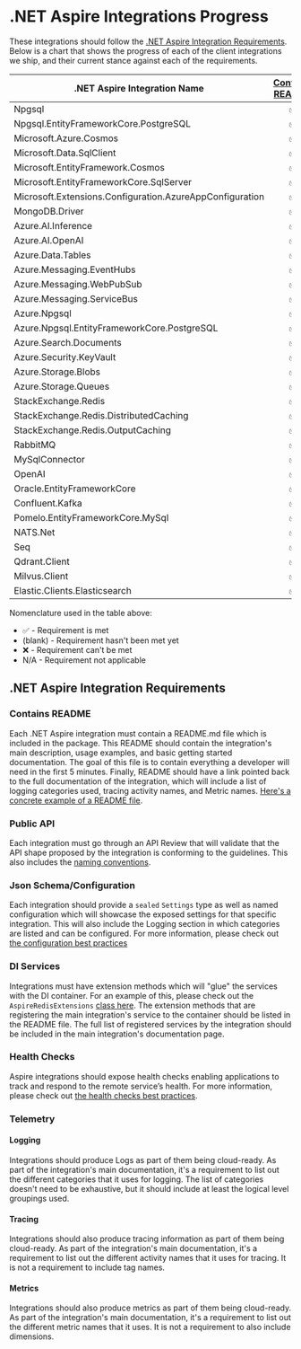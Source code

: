 # .NET Aspire Integrations Progress

These integrations should follow the [.NET Aspire Integration Requirements](#net-aspire-integration-requirements). Below is a chart that shows the progress of each of the client integrations we ship, and their current stance against each of the requirements.

| .NET Aspire Integration Name              | [Contains README](#contains-readme) | [Public API](#public-api) | [Configuration Schema](#json-schemaconfiguration) | [DI Services](#di-services) | [Logging](#logging) | [Tracing](#tracing) | [Metrics](#metrics) | [Health Checks](#health-checks) |
| --------------------------------------- | :---------------------------------: | :-----------------------: | :----------------------------------------------------: | :-------------------------: | :-----------------: | :-----------------: | :-----------------: | :-----------------------------: |
| Npgsql                                  |                  ✅                  |             ✅             |                           ✅                            |              ✅              |          ✅          |        ✅            |         ✅           |              ✅                  |
| Npgsql.EntityFrameworkCore.PostgreSQL   |                  ✅                  |             ✅             |                           ✅                            |              ✅              |          ✅          |        ✅            |         ✅           |              ✅                  |
| Microsoft.Azure.Cosmos                  |                  ✅                  |             ✅             |                           ✅                            |              ✅              |          ✅          |        ✅            |         ❌           |              ❌                  |
| Microsoft.Data.SqlClient                |                  ✅                  |             ✅             |                           ✅                            |              ✅              |          ❌          |        ✅            |         ❌           |              ✅                  |
| Microsoft.EntityFramework.Cosmos        |                  ✅                  |             ✅             |                           ✅                            |              ✅              |          ✅          |        ✅            |         ❌           |              ❌                  |
| Microsoft.EntityFrameworkCore.SqlServer |                  ✅                  |             ✅             |                           ✅                            |              ✅              |          ✅          |        ✅            |         ❌           |              ✅                  |
| Microsoft.Extensions.Configuration.AzureAppConfiguration | ✅                  |             ✅             |                           ✅                            |              ✅              |          ✅          |        ✅            |         ❌           |                                  |
| MongoDB.Driver                          |                  ✅                  |             ✅             |                           ✅                            |              ✅              |          ✅          |        ✅            |         ❌           |              ✅                  |
| Azure.AI.Inference                      |                  ✅                  |             ✅             |                           ✅                            |              ✅              |          ✅          |        ✅            |         ❌           |              ❌                  |
| Azure.AI.OpenAI                         |                  ✅                  |             ✅             |                           ✅                            |              ✅              |          ✅          |        ✅            |         ✅           |              ❌                  |
| Azure.Data.Tables                       |                  ✅                  |             ✅             |                           ✅                            |              ✅              |          ✅          |        ✅            |         ❌           |              ✅                  |
| Azure.Messaging.EventHubs               |                  ✅                  |             ✅             |                           ✅                            |              ✅              |          ✅          |        ✅            |         ❌           |                                  |
| Azure.Messaging.WebPubSub               |                  ✅                  |             ✅             |                           ✅                            |              ✅              |          ✅          |        ✅            |         ❌           |              ✅                  |
| Azure.Messaging.ServiceBus              |                  ✅                  |             ✅             |                           ✅                            |              ✅              |          ✅          |        ✅            |         ❌           |              ✅                  |
| Azure.Npgsql                            |                  ✅                  |             ✅             |                           ✅                            |              ✅              |          ✅          |        ✅            |         ✅           |              ✅                  |
| Azure.Npgsql.EntityFrameworkCore.PostgreSQL |              ✅                  |             ✅             |                           ✅                            |              ✅              |          ✅          |        ✅            |         ✅           |              ✅                  |
| Azure.Search.Documents                  |                  ✅                  |             ✅             |                           ✅                            |              ✅              |          ✅          |        ✅            |         ❌           |              ✅                  |
| Azure.Security.KeyVault                 |                  ✅                  |             ✅             |                           ✅                            |              ✅              |          ✅          |        ✅            |         ❌           |              ✅                  |
| Azure.Storage.Blobs                     |                  ✅                  |             ✅             |                           ✅                            |              ✅              |          ✅          |        ✅            |         ❌           |              ✅                  |
| Azure.Storage.Queues                    |                  ✅                  |             ✅             |                           ✅                            |              ✅              |          ✅          |        ✅            |         ❌           |              ✅                  |
| StackExchange.Redis                     |                  ✅                  |             ✅             |                           ✅                            |              ✅              |          ✅          |        ✅            |         ❌           |              ✅                  |
| StackExchange.Redis.DistributedCaching  |                  ✅                  |             ✅             |                           ✅                            |              ✅              |          ✅          |        ✅            |         ❌           |              ✅                  |
| StackExchange.Redis.OutputCaching       |                  ✅                  |             ✅             |                           ✅                            |              ✅              |          ✅          |        ✅            |         ❌           |              ✅                  |
| RabbitMQ                                |                  ✅                  |             ✅             |                           ✅                            |              ✅              |          ✅          |                      |         ❌           |              ✅                  |
| MySqlConnector                          |                  ✅                  |             ✅             |                           ✅                            |              ✅              |          ✅          |        ✅            |         ✅           |              ✅                  |
| OpenAI                                  |                  ✅                  |             ✅             |                           ✅                            |              ✅              |          ❌          |        ✅            |         ✅           |              ❌                  |
| Oracle.EntityFrameworkCore              |                  ✅                  |             ✅             |                           ✅                            |              ✅              |          ✅          |        ✅            |         ❌           |              ✅                  |
| Confluent.Kafka                         |                  ✅                  |             ✅             |                           ✅                            |              ✅              |          ✅          |        ❌            |         ✅           |              ✅                  |
| Pomelo.EntityFrameworkCore.MySql        |                  ✅                  |             ✅             |                           ✅                            |              ✅              |          ✅          |        ✅            |         ✅           |              ✅                  |
| NATS.Net                                |                  ✅                  |             ✅             |                           ✅                            |              ✅              |          ✅          |        ✅            |                      |              ✅                  |
| Seq                                     |                  ✅                  |             ✅             |                           ✅                            |              ✅              |          ✅          |        N/A           |        N/A           |              ✅                  |
| Qdrant.Client                           |                  ✅                  |             ✅             |                           ✅                            |              ✅              |          ✅          |                    |                   |                                |
| Milvus.Client                           |                  ✅                  |             ✅             |                           ✅                            |              ✅              |          ✅          |                    |                   |                    ✅          |
| Elastic.Clients.Elasticsearch           |                  ✅                  |             ✅             |                           ✅                            |              ✅              |                      |         ✅           |                       |              ✅                 |

Nomenclature used in the table above:

- ✅ - Requirement is met
- (blank) - Requirement hasn't been met yet
- ❌ - Requirement can't be met
- N/A - Requirement not applicable

## .NET Aspire Integration Requirements

### Contains README

Each .NET Aspire integration must contain a README.md file which is included in the package. This README should contain the integration's main description, usage examples, and basic getting started documentation. The goal of this file is to contain everything a developer will need in the first 5 minutes. Finally, README should have a link pointed back to the full documentation of the integration, which will include a list of logging categories used, tracing activity names, and Metric names. [Here's a concrete example of a README file](./Aspire.StackExchange.Redis/README.md).

### Public API

Each integration must go through an API Review that will validate that the API shape proposed by the integration is conforming to the guidelines. This also includes the [naming conventions](./README.md#naming).

### Json Schema/Configuration

Each integration should provide a `sealed` `Settings` type as well as named configuration which will showcase the exposed settings for that specific integration. This will also include the Logging section in which categories are listed and can be configured. For more information, please check out [the configuration best practices](./README.md#configuration)

### DI Services

Integrations must have extension methods which will "glue" the services with the DI container. For an example of this, please check out the `AspireRedisExtensions` [class here](./Aspire.StackExchange.Redis/AspireRedisExtensions.cs). The extension methods that are registering the main integration's service to the container should be listed in the README file. The full list of registered services by the integration should be included in the main integration's documentation page.

### Health Checks

Aspire integrations should expose health checks enabling applications to track and respond to the remote service’s health. For more information, please check out [the health checks best practices](./README.md#health-checks).

### Telemetry

#### Logging

Integrations should produce Logs as part of them being cloud-ready. As part of the integration's main documentation, it's a requirement to list out the different categories that it uses for logging. The list of categories doesn't need to be exhaustive, but it should include at least the logical level groupings used.

#### Tracing

Integrations should also produce tracing information as part of them being cloud-ready. As part of the integration's main documentation, it's a requirement to list out the different activity names that it uses for tracing. It is not a requirement to include tag names.

#### Metrics

Integrations should also produce metrics as part of them being cloud-ready. As part of the integration's main documentation, it's a requirement to list out the different metric names that it uses. It is not a requirement to also include dimensions.
